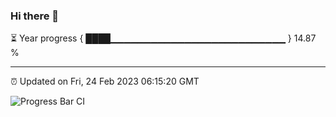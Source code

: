 ### Hi there 👋

⏳ Year progress { ████▁▁▁▁▁▁▁▁▁▁▁▁▁▁▁▁▁▁▁▁▁▁▁▁▁▁ } 14.87 %

---

⏰ Updated on Fri, 24 Feb 2023 06:15:20 GMT

![Progress Bar CI](https://github.com/liununu/liununu/workflows/Progress%20Bar%20CI/badge.svg)
